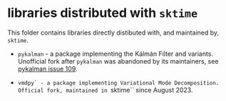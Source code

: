 # libraries distributed with ``sktime``

This folder contains libraries directly distibuted with, and maintained by, ``sktime``.

* ``pykalman`` - a package implementing the Kálmán Filter and variants.
  Unofficial fork after ``pykalman`` was abandoned by its maintainers,
  see [pykalman issue 109](https://github.com/pykalman/pykalman/issues/109).

* ``vmdpy` - a package implementing Variational Mode Decomposition.
  Official fork, maintained in ``sktime`` since August 2023.
